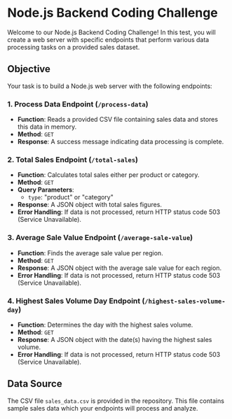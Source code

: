 # Node.js Backend Coding Challenge

Welcome to our Node.js Backend Coding Challenge! In this test, you will create a web server with specific endpoints that perform various data processing tasks on a provided sales dataset.

## Objective

Your task is to build a Node.js web server with the following endpoints:

### 1. Process Data Endpoint (`/process-data`)
- **Function**: Reads a provided CSV file containing sales data and stores this data in memory.
- **Method**: `GET`
- **Response**: A success message indicating data processing is complete.

### 2. Total Sales Endpoint (`/total-sales`)
- **Function**: Calculates total sales either per product or category.
- **Method**: `GET`
- **Query Parameters**:
  - `type`: "product" or "category"
- **Response**: A JSON object with total sales figures.
- **Error Handling**: If data is not processed, return HTTP status code 503 (Service Unavailable).

### 3. Average Sale Value Endpoint (`/average-sale-value`)
- **Function**: Finds the average sale value per region.
- **Method**: `GET`
- **Response**: A JSON object with the average sale value for each region.
- **Error Handling**: If data is not processed, return HTTP status code 503 (Service Unavailable).

### 4. Highest Sales Volume Day Endpoint (`/highest-sales-volume-day`)
- **Function**: Determines the day with the highest sales volume.
- **Method**: `GET`
- **Response**: A JSON object with the date(s) having the highest sales volume.
- **Error Handling**: If data is not processed, return HTTP status code 503 (Service Unavailable).

## Data Source
The CSV file `sales_data.csv` is provided in the repository. This file contains sample sales data which your endpoints will process and analyze.